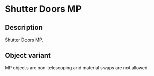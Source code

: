 # Shutter Doors MP

## Description

Shutter Doors MP.

## Object variant

MP objects are non-telescoping and material swaps are not allowed.
